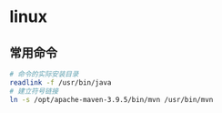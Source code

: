 # linux

## 常用命令

```bash
# 命令的实际安装目录
readlink -f /usr/bin/java
# 建立符号链接
ln -s /opt/apache-maven-3.9.5/bin/mvn /usr/bin/mvn
```